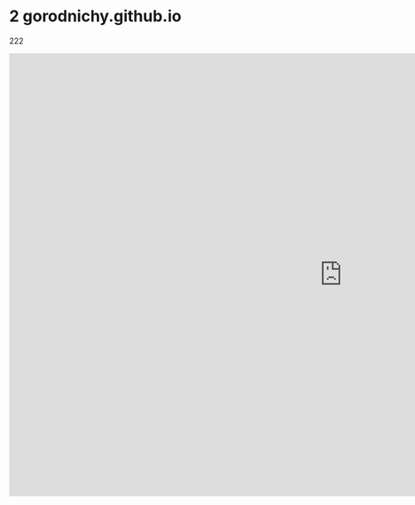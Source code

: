 # 2 gorodnichy.github.io


222

<iframe width="1200" height="800" src="http://www.gorodnichy.ca" frameborder="0" allowFullScreen="true"></iframe>
